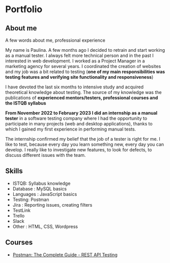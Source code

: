 # Portfolio
## About me
A few words about me, professional experience

My name is Paulina. A few months ago I decided to retrain and start working as a manual tester.
I always felt more technical person and in the past I interested in web development. I worked as a Project Manager in a marketing agency for several years.
I coordinated the creation of websites and my job was a bit related to testing (**one of my main responsibilities was testing features and verifying site functionality and responsiveness**)

I have devoted the last six months to intensive study and acquired theoretical knowledge about testing.
The source of my knowledge was the publications of **experienced mentors/testers, professional courses and the ISTQB syllabus**

**From November 2022 to February 2023 I did an internship as a manual tester** in a software testing company where I had the opportunity to participate in many projects (web and desktop applications), thanks to which I gained my first experience in performing manual tests.

The internship confirmed my belief that the job of a tester is right for me. I like to test, because every day you learn something new, every day you can develop. I really like to investigate new features, to look for defects, to discuss different issues with the team.

## Skills

* ISTQB: Syllabus knowledge
* Database : MySQL basics
* Languages : JavaScript basics 
* Testing: Postman
* Jira : Reporting issues, creating filters
* TestLink
* Trello
* Slack
* Other : HTML, CSS, Wordpress 

## Courses

* [Postman: The Complete Guide - REST API Testing](https://www.udemy.com/course/postman-the-complete-guide/)
